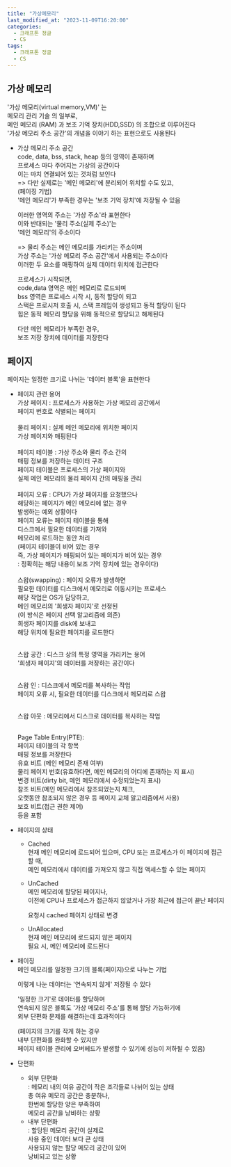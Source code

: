 ```yaml
---
title: "가상메모리"
last_modified_at: "2023-11-09T16:20:00"
categories:
  - 크래프톤 정글
  - CS
tags:
  - 크래프톤 정글
  - CS
---
```


## 가상 메모리
  '가상 메모리(virtual memory,VM)' 는<br>
  메모리 관리 기술 의 일부로,<br>
  메인 메모리 (RAM) 과 보조 기억 장치(HDD,SSD) 의 조합으로 이루어진다<br>
  '가상 메모리 주소 공간'의 개념을 이야기 하는 표현으로도 사용된다<br>

  - 가상 메모리 주소 공간<br>
    code, data, bss, stack, heap 등의 영역이 존재하며<br>
    프로세스 마다 주어지는 가상의 공간이다<br>
    이는 마치 연결되어 있는 것처럼 보인다<br>
    => 다만 실제로는 '메인 메모리'에 분리되어 위치할 수도 있고,<br>
    (페이징 기법)<br>
       '메인 메모리'가 부족한 경우는 '보조 기억 장치'에 저장될 수 있음<br>

    이러한 영역의 주소는 '가상 주소'라 표현한다<br>
    이와 반대되는 '물리 주소(실제 주소)'는<br>
    '메인 메모리'의 주소이다<br>

    => 물리 주소는 메인 메모리를 가리키는 주소이며<br>
       가상 주소는 '가상 메모리 주소 공간'에서 사용되는 주소이다<br>
       이러한 두 요소를 매핑하여 실제 데이터 위치에 접근한다<br>
    
    프로세스가 시작되면,<br>
    code,data 영역은 메인 메모리로 로드되며<br>
    bss 영역은 프로세스 시작 시, 동적 할당이 되고<br>
    스택은 프로시저 호출 시, 스택 프레임이 생성되고 동적 할당이 된다<br>
    힙은 동적 메모리 할당을 위해 동적으로 할당되고 해제된다<br>

    다만 메인 메모리가 부족한 경우,<br>
    보조 저장 장치에 데이터를 저장한다<br>

## 페이지
  페이지는 일정한 크기로 나뉘는 '데이터 블록'을 표현한다<br>

  - 페이지 관련 용어<br>
    가상 페이지 : 프로세스가 사용하는 가상 메모리 공간에서<br>
    페이지 번호로 식별되는 페이지<br><br>
    물리 페이지 : 실제 메인 메모리에 위치한 페이지<br>
    가상 페이지와 매핑된다<br><br>
    페이지 테이블 : 가상 주소와 물리 주소 간의<br>
    매핑 정보를 저장하는 데이터 구조<br>
    페이지 테이블은 프로세스의 가상 페이지와<br>
    실제 메인 메모리의 물리 페이지 간의
    매핑을 관리<br><br>
    페이지 오류 : CPU가 가상 페이지를 요청했으나<br>
    해당하는 페이지가 메인 메모리에 없는 경우<br>
    발생하는 예외 상황이다<br>
    페이지 오류는 페이지 테이블을 통해<br>
    디스크에서 필요한 데이터를 가져와<br>
    메모리에 로드하는 동안 처리<br>
    (페이지 테이블이 비어 있는 경우<br>
    즉, 가상 페이지가 매핑되어 있는 페이지가 비어 있는 경우<br> : 정확히는 해당 내용이 보조 기억 장치에 있는 경우이다)<br><br>
    스왑(swapping) : 페이지 오류가 발생하면<br>
    필요한 데이터를 디스크에서 메모리로 이동시키는 프로세스<br>
    해당 작업은 OS가 담당하고,<br>
    메인 메모리의 '희생자 페이지'로 선정된<br>
    (이 방식은 페이지 선택 알고리즘에 의존)<br>
    희생자 페이지를 disk에 보내고<br>
    해당 위치에 필요한 페이지를 로드한다<br><br>
    
    스왑 공간 : 디스크 상의 특정 영역을 가리키는 용어<br>
    '희생자 페이지'의 데이터를 저장하는 공간이다<br><br>

    스왑 인 : 디스크에서 메모리를 복사하는 작업<br>
    페이지 오류 시, 필요한 데이터를 디스크에서 메모리로 스왑<br><br>

    스왑 아웃 : 메모리에서 디스크로 데이터를 복사하는 작업<br><br>
    
    Page Table Entry(PTE):<br>
    페이지 테이블의 각 항목<br>
    매핑 정보를 저장한다<br>
    유효 비트 (메인 메모리 존재 여부)<br>
    물리 페이지 번호(유효하다면, 메인 메모리의 어디에 존재하는 지 표시)<br>
    변경 비트(dirty bit, 메인 메모리에서 수정되었는지 표시)<br>
    참조 비트(메인 메모리에서 참조되었는지 체크,<br> 오랫동안 참조되지 않은 경우 등 페이지 교체 알고리즘에서 사용)<br>
    보호 비트(접근 권한 제어)<br>
    등을 포함<br>

- 페이지의 상태<br>
    - Cached<br>
    현재 메인 메모리에 로드되어 있으며, CPU 또는 프로세스가 이 페이지에 접근할 때,<br>
    메인 메모리에서 데이터를 가져오지 않고 직접 액세스할 수 있는 페이지<br>
    
    - UnCached<br>
    메인 메모리에 할당된 페이지나,<br>
    이전에 CPU나 프로세스가 접근하지 않았거나 가장 최근에 접근이 끝난 페이지<br>

      요청시 cached 페이지 상태로 변경<br>

    - UnAllocated<br>
    현재 메인 메모리에 로드되지 않은 페이지<br>
    필요 시, 메인 메모리에 로드된다<br>

-  페이징<br>
  메인 메모리를 일정한 크기의 블록(페이지)으로 나누는 기법<br>

    이렇게 나눈 데이터는 '연속되지 않게' 저장될 수 있다<br>

    '일정한 크기'로 데이터를 할당하며<br>
    연속되지 않은 블록도 '가상 메모리 주소'를 통해 할당 가능하기에<br>
    외부 단편화 문제를 해결하는데 효과적이다<br>

    (페이지의 크기를 작게 하는 경우<br>
    내부 단편화를 완화할 수 있지만<br>
    페이지 테이블 관리에 오버헤드가 발생할 수 있기에 성능이 저하될 수 있음)


- 단편화<br>
  - 외부 단편화<br>
    : 메모리 내의 여유 공간이 작은 조각들로 나뉘어 있는 상태<br>
    총 여유 메모리 공간은 충분하나,<br>
    한번에 할당한 양은 부족하여<br>
    메모리 공간을 낭비하는 상황<br>
  - 내부 단편화<br>
    : 할당된 메모리 공간이 실제로<br>
    사용 중인 데이터 보다 큰 상태<br>
    사용되지 않는 할당 메모리 공간이 있어<br>
    낭비되고 있는 상황<br>



    
